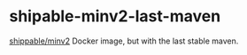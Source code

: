 # shipable-minv2-last-maven
[shippable/minv2](https://registry.hub.docker.com/u/shippable/minv2/) Docker image, but with the last stable maven.
